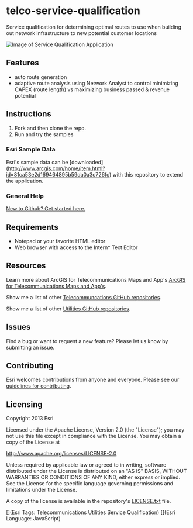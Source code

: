 ﻿# telco-service-qualification

Service qualification for determining optimal routes to use when building out network infrastructure to new potential customer locations

![Image of Service Qualification Application](https://raw.github.com/Esri/telco-service-qualification/master/telco-service-qualification.png "Service Qualification")

## Features

* auto route generation 
* adaptive route analysis using Network Analyst to control minimizing CAPEX (route length) vs maximizing business passed & revenue potential
                                     
## Instructions

1. Fork and then clone the repo. 
2. Run and try the samples

### Esri Sample Data

Esri's sample data can be [downloaded] (http://www.arcgis.com/home/item.html?id=81ca53e2d169464895b59da0a3c726fc) with this repository to extend the application.


### General Help

[New to Github? Get started here.](http://htmlpreview.github.com/?https://github.com/Esri/esri.github.com/blob/master/help/esri-getting-to-know-github.html)

## Requirements


* Notepad or your favorite HTML editor
* Web browser with access to the Intern* Text Editor

## Resources

Learn more about ArcGIS for Telecommunications Maps and App's [ArcGIS for Telecommunications Maps and App's](http://solutions.arcgis.com/telecom).

Show me a list of other [Telecommuncations GitHub repositories](http://esri.github.io/#Telecommunications).

Show me a list of other [Utilities GitHub repositories](http://esri.github.io/#Utilities).

## Issues

Find a bug or want to request a new feature?  Please let us know by submitting an issue.


## Contributing

Esri welcomes contributions from anyone and everyone.
Please see our [guidelines for contributing](https://github.com/esri/contributing).

## Licensing

Copyright 2013 Esri

Licensed under the Apache License, Version 2.0 (the "License");
you may not use this file except in compliance with the License.
You may obtain a copy of the License at

   http://www.apache.org/licenses/LICENSE-2.0

Unless required by applicable law or agreed to in writing, software
distributed under the License is distributed on an "AS IS" BASIS,
WITHOUT WARRANTIES OR CONDITIONS OF ANY KIND, either express or implied.
See the License for the specific language governing permissions and
limitations under the License.

A copy of the license is available in the repository's
[LICENSE.txt](https://raw.github.com/Esri/configurable-place-finder/master/LICENSE.txt) file.

[](Esri Tags: Telecommunications Utilities Service Qualification)
[](Esri Language: JavaScript)​